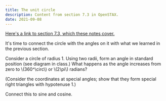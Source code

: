 ```yaml
---
title: The unit circle
description: Content from section 7.3 in OpenSTAX.
date: 2021-09-08
---
```


[Here's a link to section 7.3, which these notes cover.](#)


It's time to connect the circle with the angles on it with what we learned in the previous section.

Consider a circle of radius 1. Using two radii, form an angle in standard position (see diagram in class.) What happens as the angle increases from zero to \\(360^\circ\\) or \\(2\pi\\) radians?

(Consider the coordinates at special angles; show that they form special right triangles with hypotenuse 1.)

Connect this to sine and cosine.
